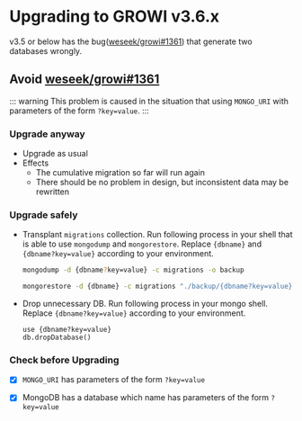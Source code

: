 # Upgrading to GROWI v3.6.x

v3.5 or below has the bug([weseek/growi#1361](https://github.com/weseek/growi/issues/1361)) that generate two databases wrongly.

## Avoid [weseek/growi#1361](https://github.com/weseek/growi/issues/1361)

::: warning
This problem is caused in the situation that using `MONGO_URI` with parameters of the form `?key=value`.
:::

### Upgrade anyway

- Upgrade as usual
- Effects
    - The cumulative migration so far will run again
    - There should be no problem in design, but inconsistent data may be rewritten

### Upgrade safely

- Transplant `migrations` collection.
Run following process in your shell that is able to use `mongodump` and `mongorestore`.
Replace `{dbname}` and `{dbname?key=value}` according to your environment.
    ```bash
    mongodump -d {dbname?key=value} -c migrations -o backup
    ```
    ```bash
    mongorestore -d {dbname} -c migrations "./backup/{dbname?key=value}/migrations.bson"
    ```
- Drop unnecessary DB. Run following process in your mongo shell.
Replace `{dbname?key=value}` according to your environment.
    ```
    use {dbname?key=value}
    db.dropDatabase()
    ```

### Check before Upgrading

- [x] `MONGO_URI` has parameters of the form `?key=value`
- [x] MongoDB has a database which name has parameters of the form `?key=value`

